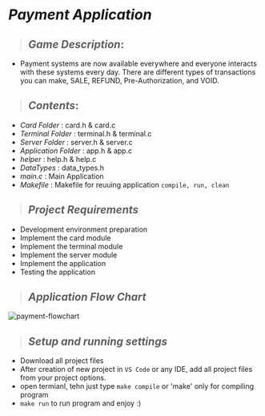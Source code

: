 # _**Payment Application**_
> ## _Game Description_:
   * Payment systems are now available everywhere and everyone interacts with these   systems every day.
    There are different types of transactions you can make, SALE, REFUND, Pre-Authorization, and VOID.
   
> ## _Contents_:
   * _Card Folder_ : card.h & card.c 
   * _Terminal Folder_ : terminal.h & terminal.c
   * _Server Folder_ : server.h & server.c   
   * _Application Folder_ : app.h & app.c
   * _helper_ : help.h & help.c   
   * _DataTypes_ : data_types.h 
   * _main.c_ : Main Application
   * _Makefile_ : Makefile for reuuing application `compile, run, clean`
   
> ## _Project Requirements_
* Development environment preparation
* Implement the card module
* Implement the terminal module
* Implement the server module
* Implement the application
* Testing the application

> ## _Application Flow Chart_

![payment-flowchart](https://user-images.githubusercontent.com/67025780/186285913-a426ce4b-4698-4ac0-a74d-1257b90775aa.jpeg)

> ## _Setup and running settings_
  * Download all project files 
  * After creation of new project in `VS Code` or any IDE, add all project files from your project options.
  * open termianl, tehn just type `make compile` or 'make' only for compiling program
  * `make run` to run program and enjoy :)
 
